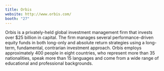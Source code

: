 ```yaml
---
title: Orbis
website: http://www.orbis.com/
booth: "27"
---
```


Orbis is a privately-held global investment management firm that invests over $25 billion in capital. The firm manages several performance-driven equity funds in both long-only and absolute return strategies using a long-term, fundamental, contrarian investment approach. Orbis employs approximately 400 people in eight countries, who represent more than 35 nationalities, speak more than 15 languages and come from a wide range of educational and professional backgrounds.
